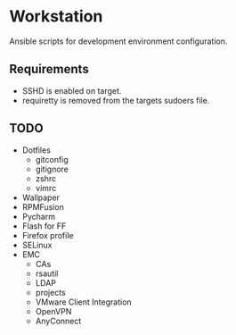 Workstation
===========

Ansible scripts for development environment configuration.

## Requirements
* SSHD is enabled on target.
* requiretty is removed from the targets sudoers file.

## TODO
* Dotfiles
  * gitconfig
  * gitignore
  * zshrc
  * vimrc
* Wallpaper
* RPMFusion
* Pycharm
* Flash for FF
* Firefox profile
* SELinux
* EMC
  * CAs
  * rsautil
  * LDAP
  * projects
  * VMware Client Integration
  * OpenVPN
  * AnyConnect
